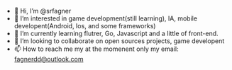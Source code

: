 - 👋 Hi, I’m @srfagner
- 👀 I’m interested in game development(still learning), IA, mobile developent(Android, Ios, and some frameworks)
- 🌱 I’m currently learning flutrer, Go, Javascript and a little of front-end.
- 💞️ I’m looking to collaborate on open sources projects, game developent
- 📫 How to reach me my at the momenent only my email: fagnerdd@outlook.com

<!---
srfagner/srfagner is a ✨ special ✨ repository because its `README.md` (this file) appears on your GitHub profile.
You can click the Preview link to take a look at your changes.
--->
